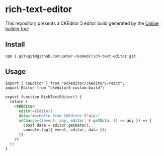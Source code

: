 # rich-text-editor

This repository presents a CKEditor 5 editor build generated by the [Online builder tool](https://ckeditor.com/ckeditor-5/online-builder)

## Install

```
npm i git+git@github.com:peter-resmed/rich-text-editor.git
```
## Usage
```html
import { CKEditor } from "@ckeditor/ckeditor5-react";
import Editor from "ckeditor5-custom-build";

export function RichTextEditor() {
  return (
    <CKEditor
      editor={Editor}
      data="<p>Hello from CKEditor 5!</p>"
      onChange={(event: any, editor: { getData: () => any }) => {
        const data = editor.getData();
        console.log({ event, editor, data });
      }}
    />
  );
}
```